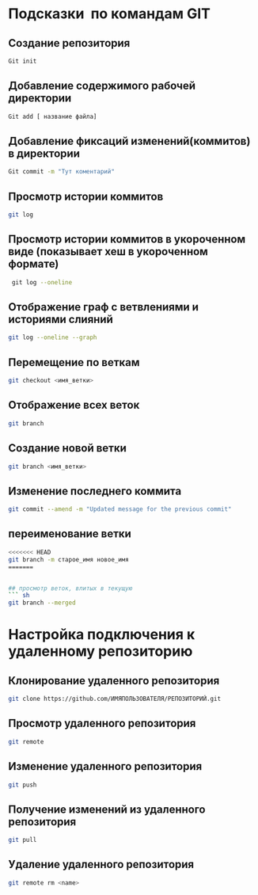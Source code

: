 
# Подсказки  по командам GIT
## Создание репозитория    
```sh
Git init
```


## Добавление содержимого рабочей директории
```sh
Git add [ название файла]
```


## Добавление фиксаций изменений(коммитов) в директории
```sh
Git commit -m "Тут коментарий" 
```


## Просмотр истории коммитов
```sh      
git log
```


## Просмотр истории коммитов в укороченном виде (показывает хеш в укороченном формате)
```sh
 git log --oneline
```


## Отображение граф с ветвлениями и историями слияний
```sh
git log --oneline --graph
```
## Перемещение по веткам
```sh
git checkout <имя_ветки> 
```

## Отображение всех веток 
```sh 
git branch 
```

## Создание новой ветки
```sh 
git branch <имя_ветки>
```
## Изменение последнего коммита
```sh
git commit --amend -m "Updated message for the previous commit"
```

## переименование ветки
```sh 
<<<<<<< HEAD
git branch -m старое_имя новое_имя
=======


## просмотр веток, влитых в текущую
``` sh
git branch --merged
```
# Настройка подключения к удаленному репозиторию
 ## Клонирование удаленного репозитория
 ```sh 
 git clone https://github.com/ИМЯПОЛЬЗОВАТЕЛЯ/РЕПОЗИТОРИЙ.git
 ```
 ## Просмотр удаленного репозитория

  ```sh 
git remote
 ```

 ## Изменение удаленного репозитория

 ```sh 
git push
 ```
 ## Получение изменений из удаленного репозитория

  ```sh 
git pull
 ```

 ## Удаление удаленного репозитория

```sh 
git remote rm <name>
 ```